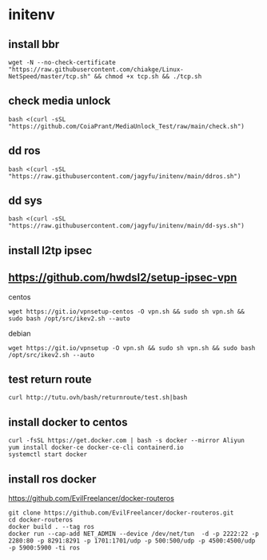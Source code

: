 # initenv



## install bbr 
```
wget -N --no-check-certificate "https://raw.githubusercontent.com/chiakge/Linux-NetSpeed/master/tcp.sh" && chmod +x tcp.sh && ./tcp.sh
```
## check media unlock
```
bash <(curl -sSL "https://github.com/CoiaPrant/MediaUnlock_Test/raw/main/check.sh")
```
## dd ros
```
bash <(curl -sSL "https://raw.githubusercontent.com/jagyfu/initenv/main/ddros.sh")
```
## dd sys
```
bash <(curl -sSL "https://raw.githubusercontent.com/jagyfu/initenv/main/dd-sys.sh")
```
## install l2tp ipsec 
## https://github.com/hwdsl2/setup-ipsec-vpn
centos
```
wget https://git.io/vpnsetup-centos -O vpn.sh && sudo sh vpn.sh && sudo bash /opt/src/ikev2.sh --auto
```
debian
```
wget https://git.io/vpnsetup -O vpn.sh && sudo sh vpn.sh && sudo bash /opt/src/ikev2.sh --auto
```

## test return route
```
curl http://tutu.ovh/bash/returnroute/test.sh|bash
```

## install docker to centos
```
curl -fsSL https://get.docker.com | bash -s docker --mirror Aliyun
yum install docker-ce docker-ce-cli containerd.io
systemctl start docker
```

## install ros docker
https://github.com/EvilFreelancer/docker-routeros
```
git clone https://github.com/EvilFreelancer/docker-routeros.git
cd docker-routeros
docker build . --tag ros
docker run --cap-add NET_ADMIN --device /dev/net/tun  -d -p 2222:22 -p 2280:80 -p 8291:8291 -p 1701:1701/udp -p 500:500/udp -p 4500:4500/udp -p 5900:5900 -ti ros
```
